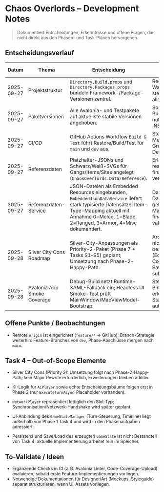 # Chaos Overlords – Development Notes

> Dokumentiert Entscheidungen, Erkenntnisse und offene Fragen, die nicht direkt aus den Phasen- und Task-Plänen hervorgehen.

## Entscheidungsverlauf

| Datum | Thema | Entscheidung | Begründung / Auswirkungen |
| --- | --- | --- | --- |
| 2025-09-27 | Projektstruktur | `Directory.Build.props` und `Directory.Packages.props` bündeln Framework-/Package-Versionen zentral. | Reduziert Wartungsaufwand, stellt Konsistenz über alle Projekte sicher. |
| 2025-09-27 | Paketversionen | Alle Avalonia- und Testpakete auf aktuellste stabile Versionen angehoben. | Sorgt für aktuelle Bugfixes/Features; CI nutzt standardmäßiges .NET 9 SDK. |
| 2025-09-27 | CI/CD | GitHub Actions Workflow `Build & Test` führt Restore/Build/Test für `main` und `dev` aus. | Stellt Qualität vor Merges sicher; Grundlage für spätere Deployment-Schritte. |
| 2025-09-27 | Referenzdaten | Platzhalter-JSONs und Schwarz/Weiß-SVGs für Gangs/Items/Sites angelegt (`ChaosOverlords.Data/Reference`). | Erlaubt Task 2 mit realem Loader, bis finale Assets verfügbar sind. |
| 2025-09-27 | Referenzdaten-Service | JSON-Dateien als Embedded Resources eingebunden, `EmbeddedJsonDataService` liefert stark typisierte Datensätze. Item-Type-Mapping aktuell mit Annahme 0=Melee, 1=Blade, 2=Ranged, 3=Armor, 4=Misc dokumentiert. | Daten können ohne Dateisystemzugriff geladen werden; Mapping wird bei finalem Balancing validiert. |
| 2025-09-28 | Silver City Cons Roadmap | Silver-City-Anpassungen als Priority-2-Paket (Phase 7 + Tasks S1–S5) geplant; Umsetzung nach Phase-2-Happy-Path. | Architekturänderungen nicht nötig – bestehende Services (Economy, Commands, Save/Load) werden sukzessive erweitert. |
| 2025-09-28 | Avalonia App Smoke Coverage | Debug-Build setzt Runtime-XAML-Fallback ein; Headless UI Smoke-Test prüft MainWindow/MapViewModel-Bootstrap. | Stellt sicher, dass Binding-Fehler früh erkannt werden und Startup-Bugs automatisiert auffallen. |

## Offene Punkte / Beobachtungen

- Remote `origin` ist eingerichtet (`feature/*` → GitHub); Branch-Strategie weiterhin: Feature-Branches von `dev`, Phase-Abschlüsse mergen nach `main`.

## Task 4 – Out-of-Scope Elemente
- Silver City Cons (Priority 2): Umsetzung folgt nach Phase-2-Happy-Path; kein Major Rewrite erforderlich, Erweiterungen bleiben additiv.

- KI-Logik für `AiPlayer` sowie echte Entscheidungsbäume folgen erst in Phase 2 (nur `ExecuteTurnAsync`-Placeholder vorhanden).
- `NetworkPlayer` repräsentiert lediglich den Slot-Typ; Synchronisation/Netzwerk-Handshake wird später geplant.
- UI-Anbindung des `GameStateManager` (Turn-Steuerung, Timeline) liegt außerhalb von Phase 1 Task 4 und wird in den Phasenaufgaben adressiert.
- Persistenz und Save/Load des erzeugten `GameState` ist nicht Bestandteil von Task 4; aktuelle Implementierung arbeitet rein im Speicher.

## To-Validate / Ideen

- Ergänzende Checks in CI (z. B. Avalonia Linter, Code-Coverage-Upload) evaluieren, sobald erste Feature-Implementierungen vorliegen.
- Notwendige Dokumentationen für Designer/Art (Mockups, Styleguide) separat strukturieren, wenn UI-Assets vorliegen.
